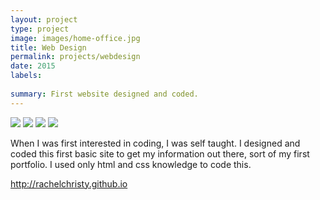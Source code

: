 ```yaml
---
layout: project
type: project
image: images/home-office.jpg
title: Web Design
permalink: projects/webdesign
date: 2015
labels:
  
summary: First website designed and coded.
---
```


<div class="ui small rounded images">
  <img class="ui image" src="../images/micromouse-robot.png">
  <img class="ui image" src="../images/micromouse-robot-2.jpg">
  <img class="ui image" src="../images/micromouse.jpg">
  <img class="ui image" src="../images/micromouse-circuit.png">
</div>


When I was first interested in coding, I was self taught.  I designed and coded this first basic site to 
get my information out there, sort of my first portfolio.
I used only html and css knowledge to code this.

http://rachelchristy.github.io


